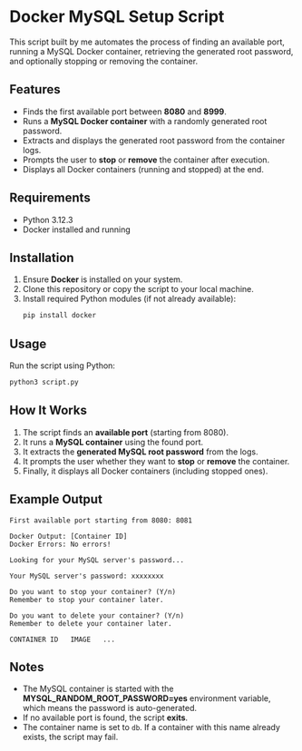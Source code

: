 # Docker MySQL Setup Script

This script built by me automates the process of finding an available port, running a MySQL Docker container, retrieving the generated root password, and optionally stopping or removing the container.

## Features
- Finds the first available port between **8080** and **8999**.
- Runs a **MySQL Docker container** with a randomly generated root password.
- Extracts and displays the generated root password from the container logs.
- Prompts the user to **stop** or **remove** the container after execution.
- Displays all Docker containers (running and stopped) at the end.

## Requirements
- Python 3.12.3
- Docker installed and running

## Installation
1. Ensure **Docker** is installed on your system.
2. Clone this repository or copy the script to your local machine.
3. Install required Python modules (if not already available):
   ```sh
   pip install docker
   ```

## Usage
Run the script using Python:
```sh
python3 script.py
```

## How It Works
1. The script finds an **available port** (starting from 8080).
2. It runs a **MySQL container** using the found port.
3. It extracts the **generated MySQL root password** from the logs.
4. It prompts the user whether they want to **stop** or **remove** the container.
5. Finally, it displays all Docker containers (including stopped ones).

## Example Output
```
First available port starting from 8080: 8081

Docker Output: [Container ID]
Docker Errors: No errors!

Looking for your MySQL server's password...

Your MySQL server's password: xxxxxxxx

Do you want to stop your container? (Y/n)
Remember to stop your container later.

Do you want to delete your container? (Y/n)
Remember to delete your container later.

CONTAINER ID   IMAGE   ...
```

## Notes
- The MySQL container is started with the **MYSQL_RANDOM_ROOT_PASSWORD=yes** environment variable, which means the password is auto-generated.
- If no available port is found, the script **exits**.
- The container name is set to `db`. If a container with this name already exists, the script may fail.

